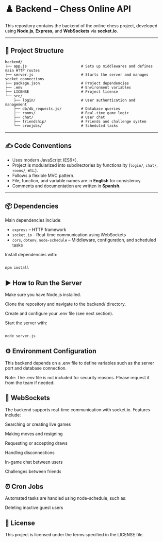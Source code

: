 # ♟️ Backend – Chess Online API

This repository contains the backend of the online chess project, developed using **Node.js**, **Express**, and **WebSockets** via **socket.io**.

---

## 📁 Project Structure

```text
backend/
├── app.js                         # Sets up middlewares and defines main HTTP routes
├── server.js                      # Starts the server and manages socket connections
├── package.json                   # Project dependencies
├── .env                           # Environment variables
├── LICENSE                        # Project license
└── src/
    ├── login/                     # User authentication and management
    ├── db/db_requests.js/         # Database queries
    ├── rooms/                     # Real-time game logic
    ├── chat/                      # User chat
    ├── friendship/                # Friends and challenge system
    └── cronjobs/                  # Scheduled tasks
```


---

## ✍️ Code Conventions

- Uses modern JavaScript (ES6+).
- Project is modularized into subdirectories by functionality (`login/`, `chat/`, `rooms/`, etc.).
- Follows a flexible MVC pattern.
- File, function, and variable names are in **English** for consistency.
- Comments and documentation are written in **Spanish**.

---

## 📦 Dependencies

Main dependencies include:

- `express` – HTTP framework  
- `socket.io` – Real-time communication using WebSockets  
- `cors`, `dotenv`, `node-schedule` – Middleware, configuration, and scheduled tasks

Install dependencies with:

```bash

npm install

```

## ▶️ How to Run the Server

Make sure you have Node.js installed.

Clone the repository and navigate to the backend/ directory.

Create and configure your .env file (see next section).

Start the server with:

```bash

node server.js

```

## ⚙️ Environment Configuration
This backend depends on a .env file to define variables such as the server port and database connection.

Note: The .env file is not included for security reasons. Please request it from the team if needed.

## 🔌 WebSockets
The backend supports real-time communication with socket.io. Features include:

Searching or creating live games

Making moves and resigning

Requesting or accepting draws

Handling disconnections

In-game chat between users

Challenges between friends

## ⏰ Cron Jobs
Automated tasks are handled using node-schedule, such as:

Deleting inactive guest users

## 📝 License
This project is licensed under the terms specified in the LICENSE file.
